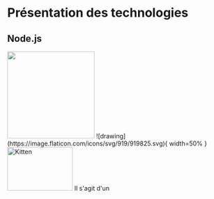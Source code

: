 # Présentation des technologies

  ## Node.js 
  <img src="https://image.flaticon.com/icons/svg/919/919825.svg" width="200">
  ![drawing](https://image.flaticon.com/icons/svg/919/919825.svg){ width=50% }
  
  <img src="https://image.flaticon.com/icons/svg/919/919825.svg" alt="Kitten" title="A cute kitten" width="150" height="100" />
  Il s'agit d'un 
